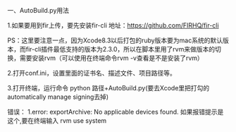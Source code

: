 
一、AutoBuild.py用法

1.如果要用到fir上传，要先安装fir-cli
地址：https://github.com/FIRHQ/fir-cli

PS：这里要注意一点，因为Xcode8.3以后打包的ruby版本要为mac系统的默认版本，而fir-cli插件最低支持的版本为2.3.0，所以在脚本里用了rvm来做版本的切换，需要安装rvm（可以使用在终端命令rvm -v查看是不是安装了rvm）

2.打开conf.ini，设置里面的证书名、描述文件、项目路径等。

3.打开终端，运行命令 python 路径+AutoBuild.py(要去Xcode里把打勾的automatically manage signing去掉)


错误：
1.error: exportArchive: No applicable devices found.
如果报错提示是这个,要在终端输入 rvm use system
